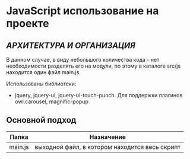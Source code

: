 # JavaScript использование на проекте
## _АРХИТЕКТУРА И ОРГАНИЗАЦИЯ_

В данном случае, в виду небольшого количества кода - нет необходимости разделять его на модули,
по этому в каталоге src/js находится один файл main.js.

Использованы библиотеки:
- jquery, jquery-ui, jquery-ui-touch-punch. Для поддержки плагинов owl.carousel, magnific-popup

## Основной подход 

| Папка   | Назначение                                     |
|---------|------------------------------------------------|
| main.js | выходной файл, в котором находится весь скрипт |